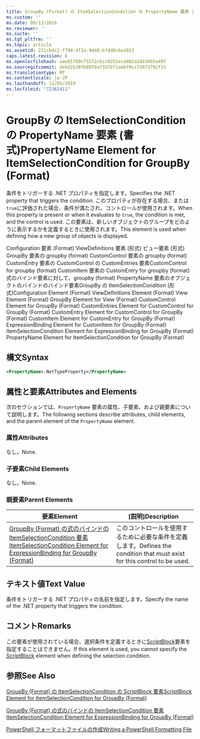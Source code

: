 ```yaml
---
title: GroupBy (Format) の ItemSelectionCondition の PropertyName 要素 |Microsoft Docs
ms.custom: ''
ms.date: 09/13/2016
ms.reviewer: ''
ms.suite: ''
ms.tgt_pltfrm: ''
ms.topic: article
ms.assetid: 221cbdc2-f794-4f3a-9d40-bfdd8cba1013
caps.latest.revision: 6
ms.openlocfilehash: aae65789cf5572cbcc9251eca802a2d43065e49f
ms.sourcegitcommit: debd2b38fb8070a7357bf1a4bf9cc736f3702f31
ms.translationtype: MT
ms.contentlocale: ja-JP
ms.lasthandoff: 12/05/2019
ms.locfileid: "72362411"
---
```

# <a name="propertyname-element-for-itemselectioncondition-for-groupby-format"></a><span data-ttu-id="88b22-102">GroupBy の ItemSelectionCondition の PropertyName 要素 (書式)</span><span class="sxs-lookup"><span data-stu-id="88b22-102">PropertyName Element for ItemSelectionCondition for GroupBy (Format)</span></span>

<span data-ttu-id="88b22-103">条件をトリガーする .NET プロパティを指定します。</span><span class="sxs-lookup"><span data-stu-id="88b22-103">Specifies the .NET property that triggers the condition.</span></span> <span data-ttu-id="88b22-104">このプロパティが存在する場合、または `true`に評価された場合、条件が満たされ、コントロールが使用されます。</span><span class="sxs-lookup"><span data-stu-id="88b22-104">When this property is present or when it evaluates to `true`, the condition is met, and the control is used.</span></span> <span data-ttu-id="88b22-105">この要素は、新しいオブジェクトのグループをどのように表示するかを定義するときに使用されます。</span><span class="sxs-lookup"><span data-stu-id="88b22-105">This element is used when defining how a new group of objects is displayed.</span></span>

<span data-ttu-id="88b22-106">Configuration 要素 (Format) ViewDefinitions 要素 (形式) ビュー要素 (形式) GroupBy 要素の groupby (format) CustomControl 要素の groupby (format) CustomEntry 要素の CustomControl の CustomEntries 要素CustomControl for groupby (format) CustomItem 要素の CustomEntry for groupby (format) 式のバインド要素に対して、groupby (format) PropertyName 要素のオブジェクトのバインドのバインド要素GroupBy の ItemSelectionCondition (形式)</span><span class="sxs-lookup"><span data-stu-id="88b22-106">Configuration Element (Format) ViewDefinitions Element (Format) View Element (Format) GroupBy Element for View (Format) CustomControl Element for GroupBy (Format) CustomEntries Element for CustomControl for GroupBy (Format) CustomEntry Element for CustomControl for GroupBy (Format) CustomItem Element for CustomEntry for GroupBy (Format) ExpressionBinding Element for CustomItem for GroupBy (Format) ItemSelectionCondition Element for ExpressionBinding for GroupBy (Format) PropertyName Element for ItemSelectionCondition for GroupBy (Format)</span></span>

## <a name="syntax"></a><span data-ttu-id="88b22-107">構文</span><span class="sxs-lookup"><span data-stu-id="88b22-107">Syntax</span></span>

```xml
<PropertyName>.NetTypeProperty</PropertyName>
```

## <a name="attributes-and-elements"></a><span data-ttu-id="88b22-108">属性と要素</span><span class="sxs-lookup"><span data-stu-id="88b22-108">Attributes and Elements</span></span>

<span data-ttu-id="88b22-109">次のセクションでは、`PropertyName` 要素の属性、子要素、および親要素について説明します。</span><span class="sxs-lookup"><span data-stu-id="88b22-109">The following sections describe attributes, child elements, and the parent element of the `PropertyName` element.</span></span>

### <a name="attributes"></a><span data-ttu-id="88b22-110">属性</span><span class="sxs-lookup"><span data-stu-id="88b22-110">Attributes</span></span>

<span data-ttu-id="88b22-111">なし。</span><span class="sxs-lookup"><span data-stu-id="88b22-111">None.</span></span>

### <a name="child-elements"></a><span data-ttu-id="88b22-112">子要素</span><span class="sxs-lookup"><span data-stu-id="88b22-112">Child Elements</span></span>

<span data-ttu-id="88b22-113">なし。</span><span class="sxs-lookup"><span data-stu-id="88b22-113">None.</span></span>

### <a name="parent-elements"></a><span data-ttu-id="88b22-114">親要素</span><span class="sxs-lookup"><span data-stu-id="88b22-114">Parent Elements</span></span>

|<span data-ttu-id="88b22-115">要素</span><span class="sxs-lookup"><span data-stu-id="88b22-115">Element</span></span>|<span data-ttu-id="88b22-116">[説明]</span><span class="sxs-lookup"><span data-stu-id="88b22-116">Description</span></span>|
|-------------|-----------------|
|[<span data-ttu-id="88b22-117">GroupBy (Format) の式のバインドの ItemSelectionCondition 要素</span><span class="sxs-lookup"><span data-stu-id="88b22-117">ItemSelectionCondition Element for ExpressionBinding for GroupBy (Format)</span></span>](./itemselectioncondition-element-for-expressionbinding-for-groupby-format.md)|<span data-ttu-id="88b22-118">このコントロールを使用するために必要な条件を定義します。</span><span class="sxs-lookup"><span data-stu-id="88b22-118">Defines the condition that must exist for this control to be used.</span></span>|

## <a name="text-value"></a><span data-ttu-id="88b22-119">テキスト値</span><span class="sxs-lookup"><span data-stu-id="88b22-119">Text Value</span></span>

<span data-ttu-id="88b22-120">条件をトリガーする .NET プロパティの名前を指定します。</span><span class="sxs-lookup"><span data-stu-id="88b22-120">Specify the name of the .NET property that triggers the condition.</span></span>

## <a name="remarks"></a><span data-ttu-id="88b22-121">コメント</span><span class="sxs-lookup"><span data-stu-id="88b22-121">Remarks</span></span>

<span data-ttu-id="88b22-122">この要素が使用されている場合、選択条件を定義するときに[ScriptBlock](./scriptblock-element-for-itemselectioncondition-for-groupby-format.md)要素を指定することはできません。</span><span class="sxs-lookup"><span data-stu-id="88b22-122">If this element is used, you cannot specify the [ScriptBlock](./scriptblock-element-for-itemselectioncondition-for-groupby-format.md) element when defining the selection condition.</span></span>

## <a name="see-also"></a><span data-ttu-id="88b22-123">参照</span><span class="sxs-lookup"><span data-stu-id="88b22-123">See Also</span></span>

[<span data-ttu-id="88b22-124">GroupBy (Format) の ItemSelectionCondition の ScriptBlock 要素</span><span class="sxs-lookup"><span data-stu-id="88b22-124">ScriptBlock Element for ItemSelectionCondition for GroupBy (Format)</span></span>](./scriptblock-element-for-itemselectioncondition-for-groupby-format.md)

[<span data-ttu-id="88b22-125">GroupBy (Format) の式のバインドの ItemSelectionCondition 要素</span><span class="sxs-lookup"><span data-stu-id="88b22-125">ItemSelectionCondition Element for ExpressionBinding for GroupBy (Format)</span></span>](./itemselectioncondition-element-for-expressionbinding-for-groupby-format.md)

[<span data-ttu-id="88b22-126">PowerShell フォーマットファイルの作成</span><span class="sxs-lookup"><span data-stu-id="88b22-126">Writing a PowerShell Formatting File</span></span>](./writing-a-powershell-formatting-file.md)
